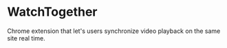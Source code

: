 # WatchTogether

Chrome extension that let's users synchronize video playback on the same site real time.
